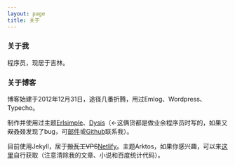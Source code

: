 ```yaml
---
layout: page
title: 关于
---
```


### 关于我

程序员，现居于吉林。

### 关于博客

博客始建于2012年12月31日，途径几番折腾，用过Emlog、Wordpress、Typecho。

制作并使用过主题[Erlsimple](https://github.com/erlzhang/erlsimple)、[Dysis](https://github.com/erlzhang/dysis)（←这俩货都是做业余程序员时写的，如果又~~双叒叕~~发现了bug，可[邮件](mailto:zhangshiyu1992@hotmail.com)或[Github](https://github.com/erlzhang)联系我）。

目前使用Jekyll，居于~~搬瓦工VPS~~[Netlify](https://www.netlify.com/)。主题Arktos，如果你感兴趣，可以来[这里](https://github.com/erlzhang/persephone)自行获取（注意清除我的文章、小说和百度统计代码）。
